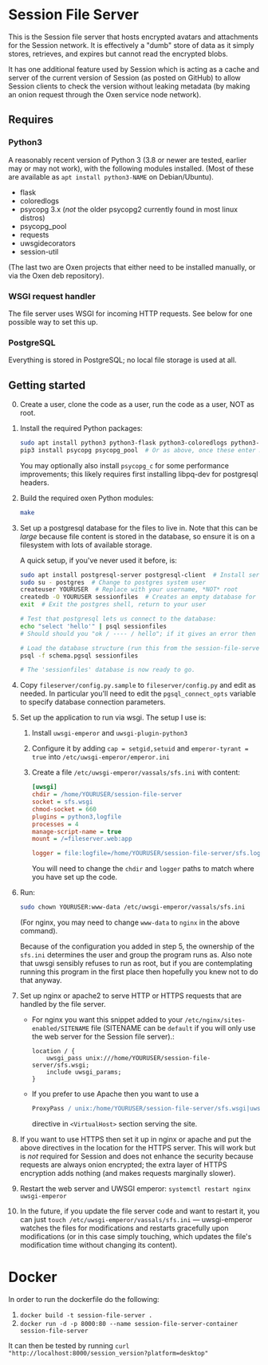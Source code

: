 # Session File Server

This is the Session file server that hosts encrypted avatars and attachments for the Session
network.  It is effectively a "dumb" store of data as it simply stores, retrieves, and expires but
cannot read the encrypted blobs.

It has one additional feature used by Session which is acting as a cache and server of the current
version of Session (as posted on GitHub) to allow Session clients to check the version without
leaking metadata (by making an onion request through the Oxen service node network).

## Requires

### Python3

A reasonably recent version of Python 3 (3.8 or newer are tested, earlier may or may not work), with
the following modules installed.  (Most of these are available as `apt install python3-NAME` on
Debian/Ubuntu).
- flask
- coloredlogs
- psycopg 3.x (*not* the older psycopg2 currently found in most linux distros)
- psycopg_pool
- requests
- uwsgidecorators
- session-util

(The last two are Oxen projects that either need to be installed manually, or via the Oxen deb
repository).

### WSGI request handler

The file server uses WSGI for incoming HTTP requests.  See below for one possible way to set this
up.

### PostgreSQL

Everything is stored in PostgreSQL; no local file storage is used at all.

## Getting started

0. Create a user, clone the code as a user, run the code as a user, NOT as root.

1. Install the required Python packages:

   ```bash
   sudo apt install python3 python3-flask python3-coloredlogs python3-requests python3-pip
   pip3 install psycopg psycopg_pool  # Or as above, once these enter Debian/Ubuntu
   ```

   You may optionally also install `psycopg_c` for some performance improvements; this likely
   requires first installing libpq-dev for postgresql headers.

2. Build the required oxen Python modules:

   ```bash
   make
   ```

3. Set up a postgresql database for the files to live in.  Note that this can be *large* because
   file content is stored in the database, so ensure it is on a filesystem with lots of available
   storage.

   A quick setup, if you've never used it before, is:
   
   ```bash
   sudo apt install postgresql-server postgresql-client  # Install server and client
   sudo su - postgres  # Change to postgres system user
   createuser YOURUSER  # Replace with your username, *NOT* root
   createdb -O YOURUSER sessionfiles  # Creates an empty database for session files, owned by you
   exit  # Exit the postgres shell, return to your user

   # Test that postgresql lets us connect to the database:
   echo "select 'hello'" | psql sessionfiles
   # Should should you "ok / ---- / hello"; if it gives an error then something is wrong.

   # Load the database structure (run this from the session-file-server dir):
   psql -f schema.pgsql sessionfiles

   # The 'sessionfiles' database is now ready to go.
   ```

4. Copy `fileserver/config.py.sample` to `fileserver/config.py` and edit as needed.  In particular
   you'll need to edit the `pgsql_connect_opts` variable to specify database connection parameters.

5. Set up the application to run via wsgi.  The setup I use is:

   1. Install `uwsgi-emperor` and `uwsgi-plugin-python3`

   1. Configure it by adding `cap = setgid,setuid` and `emperor-tyrant = true` into
      `/etc/uwsgi-emperor/emperor.ini`
   
   1. Create a file `/etc/uwsgi-emperor/vassals/sfs.ini` with content:

      ```ini
      [uwsgi]
      chdir = /home/YOURUSER/session-file-server
      socket = sfs.wsgi
      chmod-socket = 660
      plugins = python3,logfile
      processes = 4
      manage-script-name = true
      mount = /=fileserver.web:app

      logger = file:logfile=/home/YOURUSER/session-file-server/sfs.log
      ```

      You will need to change the `chdir` and `logger` paths to match where you have set up the
      code.
    
6. Run:

   ```bash
   sudo chown YOURUSER:www-data /etc/uwsgi-emperor/vassals/sfs.ini
   ```

   (For nginx, you may need to change `www-data` to `nginx` in the above command).

   Because of the configuration you added in step 5, the ownership of the `sfs.ini` determines the
   user and group the program runs as.  Also note that uwsgi sensibly refuses to run as root, but if
   you are contemplating running this program in the first place then hopefully you knew not to do
   that anyway.

7. Set up nginx or apache2 to serve HTTP or HTTPS requests that are handled by the file server.
   - For nginx you want this snippet added to your `/etc/nginx/sites-enabled/SITENAME` file
     (SITENAME can be `default` if you will only use the web server for the Session file server).:

     ```nginx
     location / {
         uwsgi_pass unix:///home/YOURUSER/session-file-server/sfs.wsgi;
         include uwsgi_params;
     }
     ```

   - If you prefer to use Apache then you want to use a

     ```apache
     ProxyPass / unix:/home/YOURUSER/session-file-server/sfs.wsgi|uwsgi://uwsgi-session-file-server/
     ```

     directive in `<VirtualHost>` section serving the site.

8. If you want to use HTTPS then set it up in nginx or apache and put the above directives in the
   location for the HTTPS server.  This will work but is *not* required for Session and does not
   enhance the security because requests are always onion encrypted; the extra layer of HTTPS
   encryption adds nothing (and makes requests marginally slower).

9. Restart the web server and UWSGI emperor: `systemctl restart nginx uwsgi-emperor`

10. In the future, if you update the file server code and want to restart it, you can just `touch
    /etc/uwsgi-emperor/vassals/sfs.ini` — uwsgi-emperor watches the files for modifications and
    restarts gracefully upon modifications (or in this case simply touching, which updates the
    file's modification time without changing its content).

# Docker

In order to run the dockerfile do the following:

1. `docker build -t session-file-server .`
2. `docker run -d -p 8000:80 --name session-file-server-container session-file-server`

It can then be tested by running `curl "http://localhost:8000/session_version?platform=desktop"`
